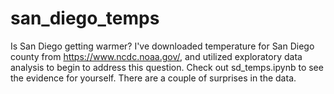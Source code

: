 # san_diego_temps
Is San Diego getting warmer? I've downloaded temperature for San Diego county from https://www.ncdc.noaa.gov/, and utilized exploratory data analysis to begin to address this question. Check out sd_temps.ipynb to see the evidence for yourself. There are a couple of surprises in the data.
